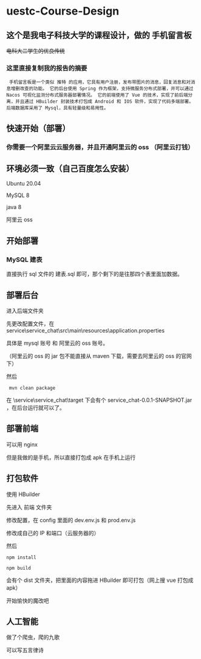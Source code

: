 # uestc-Course-Design





## 这个是我电子科技大学的课程设计，做的 手机留言板

~~电科大二学生的优良传统~~





### 这里直接复制我的报告的摘要

` 手机留言板是一个类似 推特 的应用，它具有用户注册，发布带图片的消息，回复消息和对消息增删改查的功能。
它的后台使用 Spring 作为框架，支持微服务分布式部署，并可以通过 Nacos 可视化监测分布式服务器部署情况。
它的前端使用了 Vue 的技术，实现了前后端分离，并且通过 HBuilder 封装技术打包成 Android 和 IOS 软件，实现了代码多端部署。
后端数据库采用了 Mysql，具有轻量级和易用性。`



## 快速开始（部署）

### 你需要一个阿里云云服务器，并且开通阿里云的 oss （阿里云打钱）



## 环境必须一致（自己百度怎么安装）

Ubuntu 20.04

MySQL 8

java 8

阿里云 oss 





## 开始部署

### MySQL 建表

直接执行 sql 文件的 建表.sql 即可，那个剩下的是往那四个表里面加数据。



## 部署后台

进入后端文件夹



先更改配置文件，在 service\service_chat\src\main\resources\application.properties

具体是 mysql 账号 和 阿里云的 oss 账号。

（阿里云的 oss 的 jar 包不能直接从 maven 下载，需要去阿里云的 oss 的官网下）



然后

` mvn clean package`

在 \service\service_chat\target 下会有个 service_chat-0.0.1-SNAPSHOT.jar ，在后台运行就可以了。



## 部署前端

可以用 nginx

但是我做的是手机，所以直接打包成 apk 在手机上运行



## 打包软件

使用 HBuilder 

先进入 前端 文件夹

修改配置，在 config 里面的 dev.env.js 和 prod.env.js

修改成自己的 IP 和端口（云服务器的）

然后

`npm install`

`npm build`

会有个 dist 文件夹，把里面的内容拖进 HBuilder 即可打包（网上搜 vue 打包成 apk）



开始愉快的魔改吧



## 人工智能

做了个爬虫，爬的九歌

可以写五言律诗
